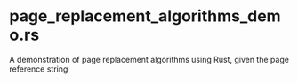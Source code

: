 # page_replacement_algorithms_demo.rs
A demonstration of page replacement algorithms using Rust, given the page reference string

